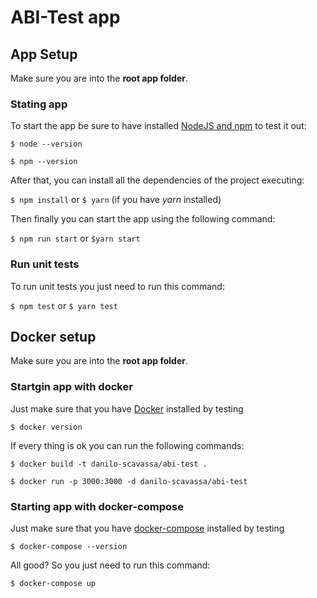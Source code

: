 # ABI-Test app

## App Setup

Make sure you are into the **root app folder**.

### Stating app

To start the app be sure to have installed [NodeJS and npm](https://nodejs.org/) to test it out:

`$ node --version` 

`$ npm --version`

After that, you can install all the dependencies of the project executing:

`$ npm install` or `$ yarn` (if you have *yarn* installed)

Then finally you can start the app using the following command:

`$ npm run start` or `$yarn start`

### Run unit tests

To run unit tests you just need to run this command:

`$ npm test` or `$ yarn test`


## Docker setup

Make sure you are into the **root app folder**.

### Startgin app with docker

Just make sure that you have [Docker](https://www.docker.com/get-started) installed by testing

`$ docker version`

If every thing is ok you can run the following commands:

`$ docker build -t danilo-scavassa/abi-test .`

`$ docker run -p 3000:3000 -d danilo-scavassa/abi-test`

### Starting app with docker-compose

Just make sure that you have [docker-compose](https://docs.docker.com/compose/install/) installed by testing

`$ docker-compose --version`

All good? So you just need to run this command:

`$ docker-compose up`
